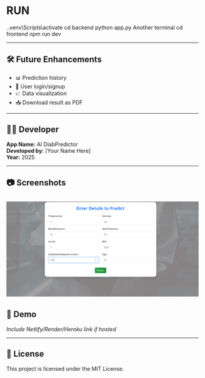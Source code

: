 # RUN
.\.venv\Scripts\activate
cd backend
python app.py
   Another terminal 
   cd frontend
npm run dev

---

## 🛠️ Future Enhancements

- 📊 Prediction history
- 👤 User login/signup
- 📈 Data visualization
- 📥 Download result as PDF

---

## 🧑‍💻 Developer

**App Name:** AI DiabPredictor  
**Developed by:** [Your Name Here]  
**Year:** 2025

---

## 📷 Screenshots

![alt text](image.png)
---

## 🔗 Demo

*Include Netlify/Render/Heroku link if hosted*

---

## 📄 License

This project is licensed under the MIT License.
